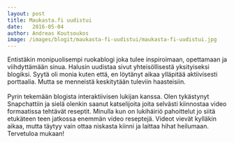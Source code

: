 ```yaml
---
layout: post
title: Maukasta.fi uudistui
date:	2016-05-04
author: Andreas Koutsoukos
image: /images/blogit/maukasta-fi-uudistui/maukasta-fi-uudistui.jpg
---
```

Entistäkin monipuolisempi ruokablogi joka tulee inspiroimaan, opettamaan ja viihdyttämään sinua. 
Halusin uudistaa sivut yhteisöllisestä yksityiseksi blogiksi. Syytä oli monia kuten että, en löytänyt aikaa ylläpitää aktiivisesti 
porttaalia. Mutta se menneistä keskitytään tuleviin haasteisiin.<br/> <br/>Pyrin tekemään blogista interaktiivisen lukijan kanssa. Olen tykästynyt Snapchattiin ja 
sielä olenkin saanut katselijoita joita selvästi kiinnostaa video formaatissa tehtävät reseptit. Minulla kun on lukihäiriö pahoittelut jo siitä etukäteen teen jatkossa enemmän video 
reseptejä. Videot vievät kylläkin aikaa, mutta täytyy vain ottaa niskasta kiinni ja laittaa hihat heilumaan. Tervetuloa mukaan!
